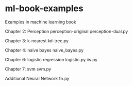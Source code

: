 # ml-book-examples
Examples in machine learning book


Chapter 2: Perception
perception-original
perception-dual.py


Chapter 3: k-nearest
kd-tree.py


Chapter 4: naive bayes
naive_bayes.py


Chapter 6: logistic regression
logistic.py 
iis.py


Chapter 7: svm
svm.py


Additional Neural Network
fn.py
